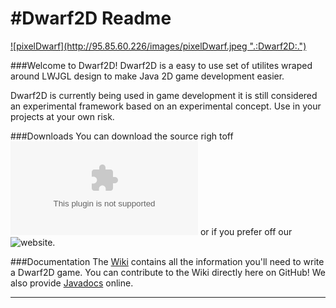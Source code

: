 #Dwarf2D Readme
=======

<a href='http://95.85.60.226'>
  ![pixelDwarf](http://95.85.60.226/images/pixelDwarf.jpeg ".:Dwarf2D:.")
</a>


###Welcome to Dwarf2D!
Dwarf2D is a easy to use set of utilites wraped around LWJGL design to make Java 2D game development easier.

Dwarf2D is currently being used in game development it is still considered an experimental framework based on an experimental concept. Use in your projects at your own risk.

###Downloads
You can download the source righ toff ![GitHub](https://github.com/Blunderchips/Dwarf2D/archive/master.zip "Download!") or if you prefer off our ![website](http://95.85.60.226/downloads.php/ "Download!").

###Documentation
The [Wiki](https://github.com/Blunderchips/Dwarf2D/wiki) contains all the information you'll need to write a 
Dwarf2D game. You can contribute to the Wiki directly here on GitHub!
We also provide [Javadocs](http://95.85.60.226/javadoc/) online. 

***
